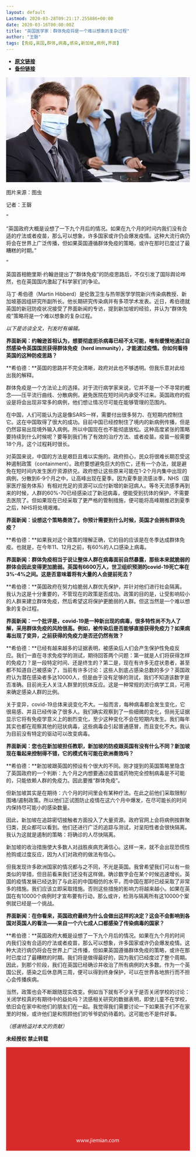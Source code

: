 ```yaml
---
layout: default
Lastmod: 2020-03-28T09:21:17.255886+00:00
date: 2020-03-16T00:00:00Z
title: "英国医学家：群体免疫将是一个难以想象的复杂过程"
author: "王磬"
tags: [免疫,英国,群体,病毒,感染,新加坡,病例,界面]
---
```


* [**原文链接**](https://mp.weixin.qq.com/s/RBjyapPaUimkA2EicRy1Zg)
* [**备份链接**](http://archive.today/PMBbT)


![](/images/post/abc8bb34e3630b68ba1472be93c0c010.jpg)

图片来源：图虫

记者：王磬

“

  

“英国政府大概是设想了一下九个月后的情况。如果在九个月的时间内我们没有合适的疗法或者疫苗，那么可以想象，许多国家或许仍会爆发疫情。这种大流行病仍将会在世界上广泛传播，但如果英国遵循群体免疫的策略，或许在那时已度过了最糟糕的时期。”

  

”

英国首相鲍里斯·约翰逊提出了“群体免疫”的防疫思路后，不仅引发了国际舆论哗然，也在英国国内激起了科学家们的争论。

马丁·希伯德（Martin Hibberd）是伦敦卫生与热带医学学院新兴传染病教授、新加坡基因组研究所副所长。他长期研究传染病并有多项学术发表。近日，希伯德就英国的新冠防疫状况接受了界面新闻的专访，提到新加坡的经验，并认为“群体免疫”策略将是一个难以想象的复杂过程。

_以下是访谈全文，刊发时有编辑。_

**界面新闻：约翰逊首相认为，想要彻底扼杀病毒已经不太可能，唯有缓慢地通过自然感染令英国国民获得群体免疫（herd immunity），才能渡过疫情。你如何看待英国的这种防疫思路？**

**希伯德：**英国的思路并不完全清晰，政府对此也不够透明。但我乐意对此给出我的解释。

群体免疫是一个方法论上的选择。对于流行病学家来说，它并不是一个不寻常的概念——压平流行曲线、分散病例，避免医院在短时间内承受不过来。英国政府的假设是将会出现非常多的病例，他们想让情况尽可能在能够管理的范围内。

在中国，人们可能认为这是像SARS一样，需要付出很多努力、在短期内控制住它。这在中国取得了很大的成功。目前中国已经控制住了境内的新病例传播，但是仍然容易出现境外输入病例。所以中国现在也不能彻底放松。这种高度紧张的策略要持续到什么时候呢？要等到我们有了有效的治疗方法、或者疫苗。疫苗一般需要18个月。这个过程耗时很长。

对英国来说，中国的方法是艰巨且难以实施的。政府担心，民众将很难长期忍受这种遏制政策（containment）。政府要想避免巨大的伤亡，还有一个办法，就是避免在短时间内发生医疗资源挤兑。政府想让这些原来可能在1-2个月内集中出现的病例，分散到6-9个月之中，让高峰出现在夏季。因为夏季是流感淡季，NHS（国家医疗服务体系）有相对充足的资源可以应付新增的新冠病人。等冬天流感季再到来的时候，人群的60%-70已经感染过了新冠病毒，便能受到抗体的保护，不需要去医院了。但如果现在已经采取了更严格的管制措施，便可能将高峰期推迟到夏季之后，NHS将处境艰难。

**界面新闻：设想这个策略奏效了。你预计需要到什么时候，英国才会拥有群体免疫？**

**希伯德：**如果我对这个政策的理解正确，它的目的应该是在冬季达成群体免疫。也就是，在今年11、12月之前，有60%的人口感染上病毒。

**界面新闻：群体免疫相当于说让整体人群在病毒面前自然暴露，那些本来就脆弱的群体会因此变得更加脆弱。英国有6600万人，世卫组织预测的covid-19死亡率在3%-4%之间。这是否意味着将有大量的人会提前死去？**

**希伯德：**英国政府在努力给脆弱人群优先保护，并针对他们进行社会隔离。我认为这是十分重要的，不管现在的政策是否成功。政策的目的是，让受影响较小的人群来建立群体免疫，然后希望这将保护更脆弱的人群。但这当然是一个难以想象的复杂过程。

**界面新闻：一个批评是，covid-19是一种新出现的病毒，很多特性尚不为人了解，采用群体免疫的风险很高。例如，被传染后是否能够直接获得免疫力？如果病毒出现了变异，之前获得的免疫力是否还仍然有效？**

**希伯德：**已经有越来越多的证据表明，被感染后人们会产生保护性免疫反应。我们一直在寻求免疫学的测试，期待回答两个问题：第一就是人们将获得怎样的免疫力？是一段特定时间、还是终生的？第二是，现在有许多无症状患者，甚至都不知道自己被感染了，当前有许多讨论：这些人到底占感染总数的多少？英国政府认为潜在感染者多达10000人，但是由于没有足够的测试，我们不知道该数字是否准确。目前尚无人关注人群里的抗体反应。这是一种常规的流行病学工具，可用来确定感染人群的比例。

关于变异，covid-19总体来说变化不大。一般而言，每种病毒都会发生变化，它很易感、并且已经传染了很多人。我们确实观察到了一些细微的变化，但尚无证据显示它将有免疫学意义上的剧烈变化，至少这种变化不会在短期内发生。我们每年其实也都在观察其他的冠状病毒，这些病毒会引起普通感冒，而且变化不大。我认为目前没有特定的驱动可以改变病毒。

**界面新闻：您也在新加坡担任教职，新加坡的防疫跟英国有没有什么不同？新加坡现在看起来控制得不错，它的模式有可能在欧洲奏效吗？**

**希伯德：**新加坡跟英国的预设有个很大的不同。刚才提到的英国策略里隐含了英国政府的一个判断：九个月之内想要通过疫苗或药物完全控制病毒是不可能的，只能依赖人群的免疫力。因此要推“群体免疫”。

但新加坡其实是在期待：六个月的时间里会有某种疗法。在此之前他们采取限制/围堵/遏制政策。所以他们正试图防止疫情在这六个月中爆发，在尽可能长的时间内保持尽可能小的感染数量。

因此，新加坡在追踪密切接触者方面投入了大量资源。政府官网上会将病例按群聚归类，民众都可以看到。他们还进行广泛的追踪与测试，对呈阳性者会很快隔离。我认为这就是遏制的策略：将确诊的人尽快隔离。

新加坡的收治措施使大多数人对战胜疾病充满信心。这样一来，就不会出现恐慌性抢购或过度反应，因为人们对政府的做法有信心。

但我发现许多欧洲国家的情况都与之不同，不光是英国。我曾希望我们可以有一些类似的举措，但目前看来我们还没有这样做。确诊数字会在某个时候迅速增长。英国的疫情发展已经达到了与此前的中国相仿的水平，而中国在那时已经采取了非常多的措施。我们应该立即采取措施。否则这些措施的影响力将越来越小。如果在英国在有10000个病例时才宣布要有行动，那么或许，检测与隔离所有这10000个案例就已经是一个挑战。

**界面新闻：在你看来，英国政府最终为什么会做出这样的决定？这会不会影响到各国对英国人的看法——来自一个六七成人口都感染了传染病毒的国家？**

**希伯德：**英国政府大概是设想了一下九个月后的情况。如果在九个月的时间内我们没有合适的疗法或者疫苗，那么可以想象，许多国家或许仍会爆发疫情。这种大流行病仍将会在世界上广泛传播，但如果英国遵循群体免疫的策略，或许在那时已度过了最糟糕的时期。我们将是做得最好的，因为我们已经度过了整个周期。因此，到那个阶段，我们在英国已经确诊并收治了所有病例的大多数。作为一个英国公民，感染之后休息两三周，便可以得到终身保护，可以在世界各地旅行而不担心会传播疾病。

当然，政策也会不断跟随现实改变。例如当下就有不少关于是否关闭学校的讨论：关闭学校真的有期待中的益处吗？流感相关研究的数据表明，即使儿童不在学校，依旧会在家中和他们的朋友们在一起。我觉得我们需要讨论一下如果孩子们不在家里的时候，或许他们是和照顾他们的爷爷奶奶待着的。这可能也不是件好事。

_（感谢杨溢对本文的贡献）_

  

**未经授权 禁止转载**

  

  

![](/images/post/3ef9527fd7edfb43b0c70486c7a956af.jpg)

